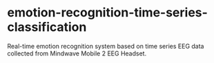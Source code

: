 # emotion-recognition-time-series-classification
Real-time emotion recognition system based on time series EEG data collected from Mindwave Mobile 2 EEG Headset. 
